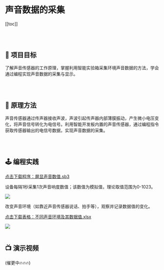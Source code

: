 # 声音数据的采集

[[toc]]

<br>
<br>

## 🎯 项目目标

了解声音传感器的工作原理，掌握利用智能实验箱采集环境声音数据的方法，学会通过编程实现声音数据的采集与显示。

<br>
<br>

## 📖 原理方法

声音传感器通过传声器接收声波，声波引起传声器内部薄膜振动，产生微小电压变化，将声音信号转化为电信号。利用智能开发板内置的声音传感器，通过编程指令获取传感器输出的电信号数据，实现声音数据的采集。

<br>
<br>

## 🕹️ 编程实践

<a href="/tutorial/starbox_sj/sb3/屏显声音数值.sb3">点击下载程序：屏显声音数值.sb3</a>

设备每隔1秒采集1次声音响度数值；该数值为模拟值，理论取值范围为0-1023。

<img src="/images/docimg/Snipaste_2025-03-03_15-24-39.png">

改变声音环境（如靠近声音传感器说话、拍手等），观察并记录数据值的变化。

<a href="/tutorial/starbox_sj/others/不同声音环境及其数据值.xlsx">点击下载表格：不同声音环境及其数据值.xlsx</a>

<img src="/images/docimg/Snipaste_2025-03-03_15-36-27.png">

<br>
<br>

## 📺 演示视频

(催更中🔥🔥🔥)
